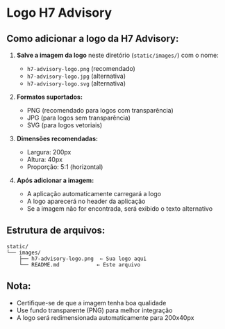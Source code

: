 # Logo H7 Advisory

## Como adicionar a logo da H7 Advisory:

1. **Salve a imagem da logo** neste diretório (`static/images/`) com o nome:
   - `h7-advisory-logo.png` (recomendado)
   - `h7-advisory-logo.jpg` (alternativa)
   - `h7-advisory-logo.svg` (alternativa)

2. **Formatos suportados:**
   - PNG (recomendado para logos com transparência)
   - JPG (para logos sem transparência)
   - SVG (para logos vetoriais)

3. **Dimensões recomendadas:**
   - Largura: 200px
   - Altura: 40px
   - Proporção: 5:1 (horizontal)

4. **Após adicionar a imagem:**
   - A aplicação automaticamente carregará a logo
   - A logo aparecerá no header da aplicação
   - Se a imagem não for encontrada, será exibido o texto alternativo

## Estrutura de arquivos:
```
static/
└── images/
    ├── h7-advisory-logo.png  ← Sua logo aqui
    └── README.md            ← Este arquivo
```

## Nota:
- Certifique-se de que a imagem tenha boa qualidade
- Use fundo transparente (PNG) para melhor integração
- A logo será redimensionada automaticamente para 200x40px
